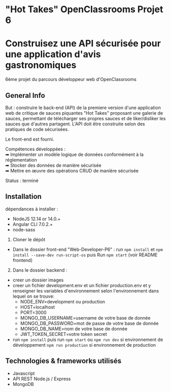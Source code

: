 # "Hot Takes" OpenClassrooms Projet 6
# Construisez une API sécurisée pour une application d'avis gastronomiques
6ème projet du parcours développeur web d'OpenClassrooms

## General Info
But : construire le back-end (API) de la premiere version d'une application web de critique de sauces piquantes "Hot Takes" proposant une galerie de sauces, permettant de télécharger ses propres sauces et de liker/disliker les sauces que d'autres partagent.
L'API doit être construite selon des pratiques de code sécurisées.

Le front-end est fourni.

Compétences développées :        
➡ Implémenter un modèle logique de données conformément à la réglementation   
➡ Stocker des données de manière sécurisée   
➡ Mettre en œuvre des opérations CRUD de manière sécurisée   

Status : terminé

## Installation
dépendances à installer : 
- NodeJS 12.14 or 14.0.+
- Angular CLI 7.0.2.+
- node-sass

1. Cloner le dépôt
- Dans le dossier front-end "Web-Developer-P6" : run `npm install` et `npm install --save-dev run-script-os` puis Run `npm start` (voir README frontend)

2. Dans le dossier backend : 
- creer un dossier images
- creer un fichier development.env et un fichier production.env et y renseigner les variables d'environnement selon l'environnement dans lequel on se trouve:
    - NODE_ENV=development ou production
    - HOST=localhost
    - PORT=3000
    - MONGO_DB_USERNAME=username de votre base de donnée
    - MONGO_DB_PASSWORD=mot de passe de votre base de donnée
    - MONGO_DB_NAME=nom de votre base de donnée
    - JWT_TOKEN_SECRET=votre token secret
- run `npm install` puis 
run `npm start` ou `npm run dev` si environnement de développement 
`npm run production` si environnement de production


## Technologies & frameworks utilisés
- Javascript
- API REST Node.js / Express
- MongoDB



